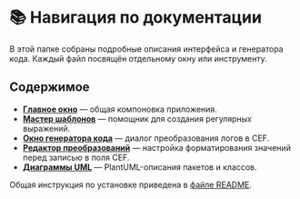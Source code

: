 # 📚 Навигация по документации

В этой папке собраны подробные описания интерфейса и генератора кода. Каждый файл посвящён отдельному окну или инструменту.

## Содержимое

- **[Главное окно](main_window.ru.md)** — общая компоновка приложения.
- **[Мастер шаблонов](pattern_wizard.ru.md)** — помощник для создания регулярных выражений.
- **[Окно генератора кода](code_generator_window.ru.md)** — диалог преобразования логов в CEF.
- **[Редактор преобразований](transform_editor.ru.md)** — настройка форматирования значений перед записью в поля CEF.
- **[Диаграммы UML](uml)** — PlantUML-описания пакетов и классов.

Общая инструкция по установке приведена в [файле README](../README.ru.md).
